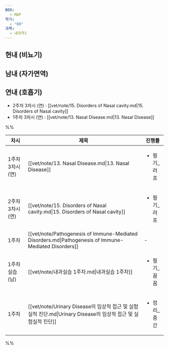 ```yaml
---
BOX:
  - MAP
학기:
  - "08"
과목:
  - 내과학1
---
```

## 현내 (비뇨기)


## 남내 (자가면역)


## 연내 (호흡기)
- 2주차 3차시 (연) : [[vet/note/15. Disorders of Nasal cavity.md|15. Disorders of Nasal cavity]]
- 1주차 3차시 (연) : [[vet/note/13. Nasal Disease.md|13. Nasal Disease]]

%%

| 차시          | 제목                                                                                                   | 진행률                     |
| ----------- | ---------------------------------------------------------------------------------------------------- | ----------------------- |
| 1주차 3차시 (연) | [[vet/note/13. Nasal Disease.md\|13. Nasal Disease]]                                                 | <ul><li>필기_러프</li></ul> |
| 2주차 3차시 (연) | [[vet/note/15. Disorders of Nasal cavity.md\|15. Disorders of Nasal cavity]]                         | <ul><li>필기_러프</li></ul> |
| 1주차         | [[vet/note/Pathogenesis of Immune-Mediated Disorders.md\|Pathogenesis of Immune-Mediated Disorders]] | \-                      |
| 1주차 실습 (남)  | [[vet/note/내과실습 1주차.md\|내과실습 1주차]]                                                                   | <ul><li>필기_꼼꼼</li></ul> |
| 1주차         | [[vet/note/Urinary Disease의 임상적 접근 및 실험실적 진단.md\|Urinary Disease의 임상적 접근 및 실험실적 진단]]                 | <ul><li>정리_중간</li></ul> |


%%